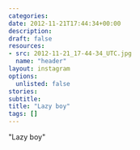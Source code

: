 ```yaml
---
categories:
date: 2012-11-21T17:44:34+00:00
description:
draft: false
resources:
- src: 2012-11-21_17-44-34_UTC.jpg
  name: "header"
layout: instagram
options:
  unlisted: false
stories:
subtitle:
title: "Lazy boy"
tags: []
---
```


"Lazy boy"

